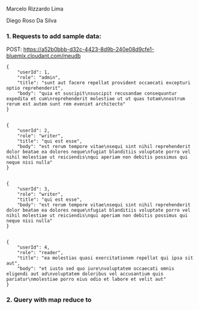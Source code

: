 Marcelo Rizzardo Lima

Diego Roso Da Silva

### 1. Requests to add sample data:

  POST: https://a52b0bbb-d32c-4423-8d9b-240e08d9cfe1-bluemix.cloudant.com/meudb
  
    {
        "userId": 1,
        "role": "admin",
        "title": "sunt aut facere repellat provident occaecati excepturi optio reprehenderit",
        "body": "quia et suscipit\nsuscipit recusandae consequuntur expedita et cum\nreprehenderit molestiae ut ut quas totam\nnostrum rerum est autem sunt rem eveniet architecto"
    }
    

    {
        "userId": 2,
        "role": "writer",
        "title": "qui est esse",
        "body": "est rerum tempore vitae\nsequi sint nihil reprehenderit dolor beatae ea dolores neque\nfugiat blanditiis voluptate porro vel nihil molestiae ut reiciendis\nqui aperiam non debitis possimus qui neque nisi nulla"
    }
    
    
    {
        "userId": 3,
        "role": "writer",
        "title": "qui est esse",
        "body": "est rerum tempore vitae\nsequi sint nihil reprehenderit dolor beatae ea dolores neque\nfugiat blanditiis voluptate porro vel nihil molestiae ut reiciendis\nqui aperiam non debitis possimus qui neque nisi nulla"
    }
    
  
    {
        "userId": 4,
        "role": "reader",
        "title": "ea molestias quasi exercitationem repellat qui ipsa sit aut",
        "body": "et iusto sed quo iure\nvoluptatem occaecati omnis eligendi aut ad\nvoluptatem doloribus vel accusantium quis pariatur\nmolestiae porro eius odio et labore et velit aut"
    }
    
### 2. Query with map reduce to 
